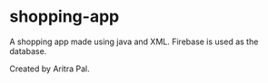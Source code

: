 # shopping-app

A shopping app made using java and XML. Firebase is used as the database.

Created by Aritra Pal.
